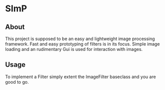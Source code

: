 # SImP

## About

This project is supposed to be an easy and lightweight image processing framework.
Fast and easy prototyping of filters is in its focus. Simple image loading and an
rudimentary Gui is used for interaction with images.

## Usage

To implement a Filter simply extent the ImageFilter baseclass and you are good to go.
